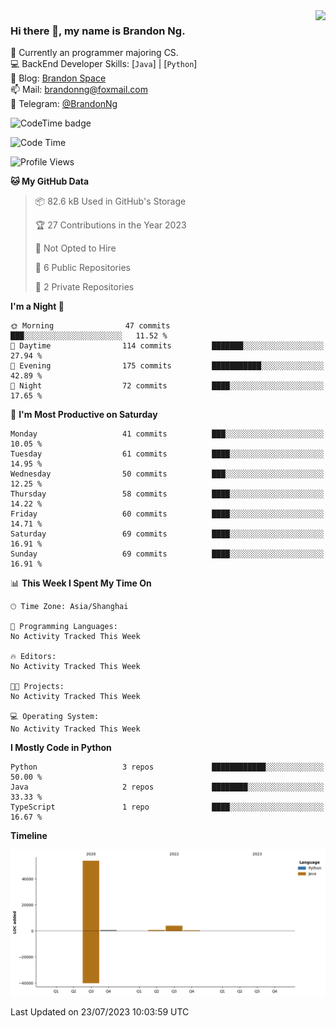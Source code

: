 <img  align="right" src="https://github-readme-stats-brandon0824.vercel.app/api/top-langs/?username=brandon0824&layout=compact">

### Hi there 👋, my name is Brandon Ng.

🌱 Currently an programmer majoring CS.  
💻 BackEnd Developer Skills: [`Java`] | [`Python`]  
📝 Blog: [Brandon Space](https://brandonng.tech)  
📫 Mail: brandonng@foxmail.com  
📰 Telegram: [@BrandonNg](https://t.me/BrandonNg24)  

![CodeTime badge](https://img.shields.io/endpoint?style=flat-square&url=https%3A%2F%2Fapi.codetime.dev%2Fshield%3Fid%3D128%26project%3D%26in%3D604800000)

<!--START_SECTION:waka-->
![Code Time](http://img.shields.io/badge/Code%20Time-283%20hrs%2051%20mins-blue)

![Profile Views](http://img.shields.io/badge/Profile%20Views-274-blue)

**🐱 My GitHub Data** 

> 📦 82.6 kB Used in GitHub's Storage 
 > 
> 🏆 27 Contributions in the Year 2023
 > 
> 🚫 Not Opted to Hire
 > 
> 📜 6 Public Repositories 
 > 
> 🔑 2 Private Repositories 
 > 
**I'm a Night 🦉** 

```text
🌞 Morning                47 commits          ███░░░░░░░░░░░░░░░░░░░░░░   11.52 % 
🌆 Daytime                114 commits         ███████░░░░░░░░░░░░░░░░░░   27.94 % 
🌃 Evening                175 commits         ███████████░░░░░░░░░░░░░░   42.89 % 
🌙 Night                  72 commits          ████░░░░░░░░░░░░░░░░░░░░░   17.65 % 
```
📅 **I'm Most Productive on Saturday** 

```text
Monday                   41 commits          ███░░░░░░░░░░░░░░░░░░░░░░   10.05 % 
Tuesday                  61 commits          ████░░░░░░░░░░░░░░░░░░░░░   14.95 % 
Wednesday                50 commits          ███░░░░░░░░░░░░░░░░░░░░░░   12.25 % 
Thursday                 58 commits          ████░░░░░░░░░░░░░░░░░░░░░   14.22 % 
Friday                   60 commits          ████░░░░░░░░░░░░░░░░░░░░░   14.71 % 
Saturday                 69 commits          ████░░░░░░░░░░░░░░░░░░░░░   16.91 % 
Sunday                   69 commits          ████░░░░░░░░░░░░░░░░░░░░░   16.91 % 
```


📊 **This Week I Spent My Time On** 

```text
🕑︎ Time Zone: Asia/Shanghai

💬 Programming Languages: 
No Activity Tracked This Week

🔥 Editors: 
No Activity Tracked This Week

🐱‍💻 Projects: 
No Activity Tracked This Week

💻 Operating System: 
No Activity Tracked This Week
```

**I Mostly Code in Python** 

```text
Python                   3 repos             ████████████░░░░░░░░░░░░░   50.00 % 
Java                     2 repos             ████████░░░░░░░░░░░░░░░░░   33.33 % 
TypeScript               1 repo              ████░░░░░░░░░░░░░░░░░░░░░   16.67 % 
```



**Timeline**

![Lines of Code chart](https://raw.githubusercontent.com/brandon0824/brandon0824/master/assets/bar_graph.png)


 Last Updated on 23/07/2023 10:03:59 UTC
<!--END_SECTION:waka-->
